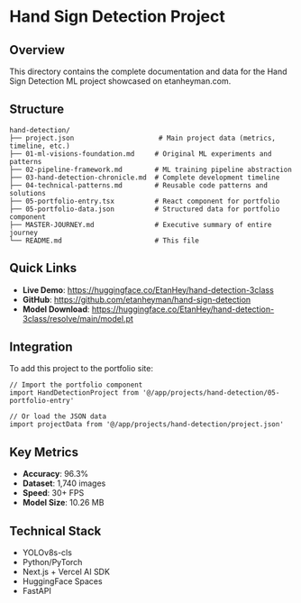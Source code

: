 # Hand Sign Detection Project

## Overview
This directory contains the complete documentation and data for the Hand Sign Detection ML project showcased on etanheyman.com.

## Structure
```
hand-detection/
├── project.json                     # Main project data (metrics, timeline, etc.)
├── 01-ml-visions-foundation.md     # Original ML experiments and patterns
├── 02-pipeline-framework.md        # ML training pipeline abstraction
├── 03-hand-detection-chronicle.md  # Complete development timeline
├── 04-technical-patterns.md        # Reusable code patterns and solutions
├── 05-portfolio-entry.tsx          # React component for portfolio
├── 05-portfolio-data.json          # Structured data for portfolio component
├── MASTER-JOURNEY.md               # Executive summary of entire journey
└── README.md                       # This file
```

## Quick Links
- **Live Demo**: https://huggingface.co/EtanHey/hand-detection-3class
- **GitHub**: https://github.com/etanheyman/hand-sign-detection
- **Model Download**: https://huggingface.co/EtanHey/hand-detection-3class/resolve/main/model.pt

## Integration
To add this project to the portfolio site:

```tsx
// Import the portfolio component
import HandDetectionProject from '@/app/projects/hand-detection/05-portfolio-entry'

// Or load the JSON data
import projectData from '@/app/projects/hand-detection/project.json'
```

## Key Metrics
- **Accuracy**: 96.3%
- **Dataset**: 1,740 images
- **Speed**: 30+ FPS
- **Model Size**: 10.26 MB

## Technical Stack
- YOLOv8s-cls
- Python/PyTorch
- Next.js + Vercel AI SDK
- HuggingFace Spaces
- FastAPI